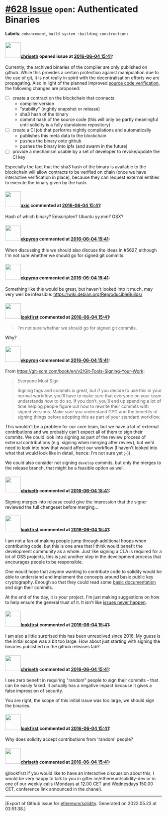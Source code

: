 # [\#628 Issue](https://github.com/ethereum/solidity/issues/628) `open`: Authenticated Binaries
**Labels**: `enhancement`, `build system :building_construction:`


#### <img src="https://avatars.githubusercontent.com/u/9073706?v=4" width="50">[chriseth](https://github.com/chriseth) opened issue at [2016-06-04 15:41](https://github.com/ethereum/solidity/issues/628):

Currently, the archived binaries of the compiler are only published on github. While this provides a certain protection against manipulation due to the use of git, it is not really in spirit with the decentralisation efforts we are propagating. Also in light of the planned improved [source code verification](https://github.com/ethereum/solidity/issues/611), the following changes are proposed:
- [ ] create a contract on the blockchain that connects
  - compiler version
  - "stability" (nightly snapshot or release)
  - sha3 hash of the binary
  - commit hash of the source code (this will only be partly meaningful until solidity is a fully standalone repository)
- [ ] create a CI job that performs nightly compilations and automatically
  - publishes this meta data to the blockchain
  - pushes the binary onto github
  - pushes the binary into ipfs (and swarm in the future)
- [ ] provide a mechanism usable by a set of developer to revoke/update the CI key

Especially the fact that the sha3 hash of the binary is available to the blockchain will allow contracts to be verified on chain (once we have interactive verification in place), because they can request external entities to execute the binary given by the hash.


#### <img src="https://avatars.githubusercontent.com/u/20340?v=4" width="50">[axic](https://github.com/axic) commented at [2016-06-04 15:41](https://github.com/ethereum/solidity/issues/628#issuecomment-224110082):

Hash of which binary? Emscripten? Ubuntu yy.mm? OSX?

#### <img src="https://avatars.githubusercontent.com/u/1347491?v=4" width="50">[ekpyron](https://github.com/ekpyron) commented at [2016-06-04 15:41](https://github.com/ethereum/solidity/issues/628#issuecomment-446910918):

When discussing this we should also discuss the ideas in #5627, although I'm not sure whether we should go for signed git commits.

#### <img src="https://avatars.githubusercontent.com/u/1347491?v=4" width="50">[ekpyron](https://github.com/ekpyron) commented at [2016-06-04 15:41](https://github.com/ethereum/solidity/issues/628#issuecomment-446912059):

Something like this would be great, but haven't looked into it much, may very well be infeasible: https://wiki.debian.org/ReproducibleBuilds/

#### <img src="https://avatars.githubusercontent.com/u/85355?u=f60493c0ce1d6594bd8e4472273e86496fc10152&v=4" width="50">[lookfirst](https://github.com/lookfirst) commented at [2016-06-04 15:41](https://github.com/ethereum/solidity/issues/628#issuecomment-446993369):

> I'm not sure whether we should go for signed git commits.

Why?

#### <img src="https://avatars.githubusercontent.com/u/1347491?v=4" width="50">[ekpyron](https://github.com/ekpyron) commented at [2016-06-04 15:41](https://github.com/ethereum/solidity/issues/628#issuecomment-446997266):

From https://git-scm.com/book/en/v2/Git-Tools-Signing-Your-Work:
>  Everyone Must Sign
>
> Signing tags and commits is great, but if you decide to use this in your normal workflow, you’ll have to make sure that everyone on your team understands how to do so. If you don’t, you’ll end up spending a lot of time helping people figure out how to rewrite their commits with signed versions. Make sure you understand GPG and the benefits of signing things before adopting this as part of your standard workflow.

This wouldn't be a problem for our core team, but we have a lot of external contributions and we probably can't expect all of them to sign their commits. We could look into signing as part of the review process of external contributions (e.g. signing when merging after review), but we'd need to look into how that would affect our workflow (I haven't looked into what that would look like in detail, hence: I'm not sure yet ;-)).

We could also consider not signing ``develop`` commits, but only the merges to the release branch, that might be a feasible option as well.

#### <img src="https://avatars.githubusercontent.com/u/9073706?v=4" width="50">[chriseth](https://github.com/chriseth) commented at [2016-06-04 15:41](https://github.com/ethereum/solidity/issues/628#issuecomment-447004359):

Signing merges into release could give the impression that the signer reviewed the full changeset before merging...

#### <img src="https://avatars.githubusercontent.com/u/85355?u=f60493c0ce1d6594bd8e4472273e86496fc10152&v=4" width="50">[lookfirst](https://github.com/lookfirst) commented at [2016-06-04 15:41](https://github.com/ethereum/solidity/issues/628#issuecomment-447004966):

I am not a fan of making people jump through additional hoops when contributing code, but this is one area that I think would benefit the development community as a whole. Just like signing a CLA is required for a lot of OSS projects, this is just another step in the development process that encourages people to be responsible.

One would hope that anyone wanting to contribute code to solidity would be able to understand and implement the concepts around basic public key cryptography. Enough so that they could read some [basic documentation](https://help.github.com/articles/signing-commits/) and sign their commits.

At the end of the day, it is your project. I'm just making suggestions on how to help ensure the general trust of it. It isn't like [issues never happen](https://snyk.io/blog/a-post-mortem-of-the-malicious-event-stream-backdoor).

#### <img src="https://avatars.githubusercontent.com/u/85355?u=f60493c0ce1d6594bd8e4472273e86496fc10152&v=4" width="50">[lookfirst](https://github.com/lookfirst) commented at [2016-06-04 15:41](https://github.com/ethereum/solidity/issues/628#issuecomment-447006854):

I am also a little surprised this has been unresolved since 2016. My guess is the initial scope was a bit too large. How about just starting with signing the binaries published on the github releases tab?

#### <img src="https://avatars.githubusercontent.com/u/9073706?v=4" width="50">[chriseth](https://github.com/chriseth) commented at [2016-06-04 15:41](https://github.com/ethereum/solidity/issues/628#issuecomment-447015639):

I see zero benefit in requiring "random" people to sign their commits - that can be easily faked. It actually has a negative impact because it gives a false impression of security.

You are right, the scope of this initial issue was too large, we should sign the binaries.

#### <img src="https://avatars.githubusercontent.com/u/85355?u=f60493c0ce1d6594bd8e4472273e86496fc10152&v=4" width="50">[lookfirst](https://github.com/lookfirst) commented at [2016-06-04 15:41](https://github.com/ethereum/solidity/issues/628#issuecomment-447017675):

Why does solidity accept contributions from 'random' people?

#### <img src="https://avatars.githubusercontent.com/u/9073706?v=4" width="50">[chriseth](https://github.com/chriseth) commented at [2016-06-04 15:41](https://github.com/ethereum/solidity/issues/628#issuecomment-447019633):

@lookfirst if you would like to have an interactive discussion about this, I would be very happy to talk to you in gitter.im/ethereum/solidity-dev or in one of our weekly calls (Mondays at 12.00 CET and Wednesdays 150.00 CET, conference link announced in the chanel).


-------------------------------------------------------------------------------



[Export of Github issue for [ethereum/solidity](https://github.com/ethereum/solidity). Generated on 2022.05.23 at 03:51:38.]

